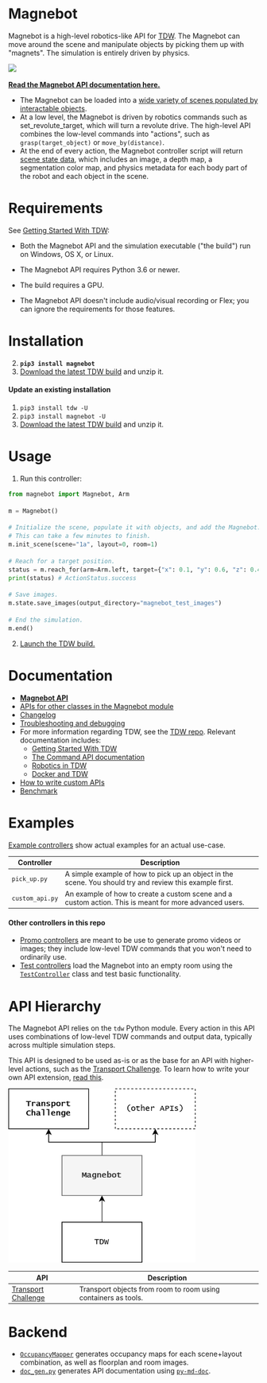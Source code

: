 # Magnebot

Magnebot is a high-level robotics-like API for [TDW](https://github.com/threedworld-mit/tdw). The Magnebot can move around the scene and manipulate objects by picking them up with "magnets". The simulation is entirely driven by physics.

![](doc/images/reach_high.gif)

**[Read the Magnebot API documentation here.](https://github.com/alters-mit/magnebot/blob/main/doc/api/magnebot_controller.md)**

- The Magnebot can be loaded into a [wide variety of scenes populated by interactable objects](https://github.com/alters-mit/magnebot/tree/main/doc/images/floorplans). 
- At a low level, the Magnebot is driven by robotics commands such as set_revolute_target, which will turn a revolute drive. The high-level API combines the low-level commands into "actions", such as `grasp(target_object)` or `move_by(distance)`.
- At the end of every action, the Magnebot controller script will return [scene state data](https://github.com/alters-mit/magnebot/blob/main/doc/scene_state.md), which includes an image, a depth map, a segmentation color map, and physics metadata for each body part of the robot and each object in the scene.

# Requirements

See [Getting Started With TDW](https://github.com/threedworld-mit/tdw/blob/master/Documentation/getting_started.md#Requirements):

- Both the Magnebot API and the simulation executable ("the build") run on Windows, OS X, or Linux.

- The Magnebot API requires Python 3.6 or newer.
- The build requires a GPU.
- The Magnebot API doesn't include audio/visual recording or Flex; you can ignore the requirements for those features.

# Installation

2. **`pip3 install magnebot`**
8. [Download the latest TDW build](https://github.com/threedworld-mit/tdw/releases/latest) and unzip it.

#### Update an existing installation

1. `pip3 install tdw -U`
2. `pip3 install magnebot -U`
3. [Download the latest TDW build](https://github.com/threedworld-mit/tdw/releases/latest) and unzip it.

# Usage

1. Run this controller:

```python
from magnebot import Magnebot, Arm

m = Magnebot()

# Initialize the scene, populate it with objects, and add the Magnebot.
# This can take a few minutes to finish.
m.init_scene(scene="1a", layout=0, room=1)

# Reach for a target position.
status = m.reach_for(arm=Arm.left, target={"x": 0.1, "y": 0.6, "z": 0.4}, absolute=False)
print(status) # ActionStatus.success

# Save images.
m.state.save_images(output_directory="magnebot_test_images")

# End the simulation.
m.end()
```

2. [Launch the TDW build.](https://github.com/threedworld-mit/tdw/blob/master/Documentation/getting_started.md)

# Documentation

- **[Magnebot API](https://github.com/alters-mit/magnebot/blob/main/doc/api/magnebot_controller.md)**
- [APIs for other classes in the Magnebot module](https://github.com/alters-mit/magnebot/tree/main/doc/api)
- [Changelog](https://github.com/alters-mit/magnebot/blob/main/doc/changelog.md)
- [Troubleshooting and debugging](https://github.com/alters-mit/magnebot/blob/main/doc/troubleshooting.md)
- For more information regarding TDW, see the [TDW repo](https://github.com/threedworld-mit/tdw/). Relevant documentation includes:
  - [Getting Started With TDW](https://github.com/threedworld-mit/tdw/blob/master/Documentation/getting_started.md) 
  - [The Command API documentation](https://github.com/threedworld-mit/tdw/blob/master/Documentation/api/command_api.md)
  - [Robotics in TDW](https://github.com/threedworld-mit/tdw/blob/master/Documentation/misc_frontend/robots.md)
  - [Docker and TDW](https://github.com/threedworld-mit/tdw/blob/master/Documentation/Docker/docker.md)
- [How to write custom APIs](https://github.com/alters-mit/magnebot/blob/main/doc/custom_apis.md)
- [Benchmark](https://github.com/alters-mit/magnebot/blob/main/doc/benchmark.md)

# Examples

[Example controllers](https://github.com/alters-mit/magnebot/tree/main/controllers/examples) show actual examples for an actual use-case.

| Controller      | Description                                                  |
| --------------- | ------------------------------------------------------------ |
| `pick_up.py`    | A simple example of how to pick up an object in the scene. You should try and review this example first. |
| `custom_api.py` | An example of how to create a custom scene and a custom action. This is meant for more advanced users. |

#### Other controllers in this repo

- [Promo controllers](https://github.com/alters-mit/magnebot/tree/main/controllers/promos) are meant to be use to generate promo videos or images; they include low-level TDW commands that you won't need to ordinarily use.
- [Test controllers](https://github.com/alters-mit/magnebot/tree/main/controllers/tests) load the Magnebot into an empty room using the [`TestController`](https://github.com/alters-mit/magnebot/blob/main/doc/api/test_controller.md) class and test basic functionality.

# API Hierarchy

The Magnebot API relies on the `tdw` Python module.  Every action in this API uses combinations of low-level TDW commands and output data, typically across multiple simulation steps.

This API is designed to be used as-is or as the base for an API with higher-level actions, such as the [Transport Challenge](https://github.com/alters-mit/transport_challenge). To learn how to write your own API extension, [read this](https://github.com/alters-mit/magnebot/blob/main/doc/custom_apis.md).

<img src="doc/images/api_hierarchy.png" style="zoom:67%;" />

| API                                                          | Description                                                  |
| ------------------------------------------------------------ | ------------------------------------------------------------ |
| [Transport Challenge](https://github.com/alters-mit/transport_challenge) | Transport objects from room to room using containers as tools. |

# Backend

- [`OccupancyMapper`](https://github.com/alters-mit/magnebot/blob/main/util/occupancy_mapper.py) generates occupancy maps for each scene+layout combination, as well as floorplan and room images.
- [`doc_gen.py`](https://github.com/alters-mit/magnebot/blob/main/util/doc_gen.py) generates API documentation using [`py-md-doc`](https://pypi.org/project/py-md-doc/).
